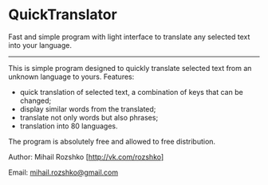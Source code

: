 # QuickTranslator
Fast and simple program with light interface to translate any selected text into your language.

-----------------------------------------------------------------------------------------------
This is simple program designed to quickly translate 
selected text from an unknown language to yours.
Features:
 - quick translation of selected text, a combination of keys that can be changed;
 - display similar words from the translated;
 - translate not only words but also phrases;
 - translation into 80 languages.

The program is absolutely free and allowed to free distribution.

Author: Mihail Rozshko [http://vk.com/rozshko]

Email: mihail.rozshko@gmail.com
